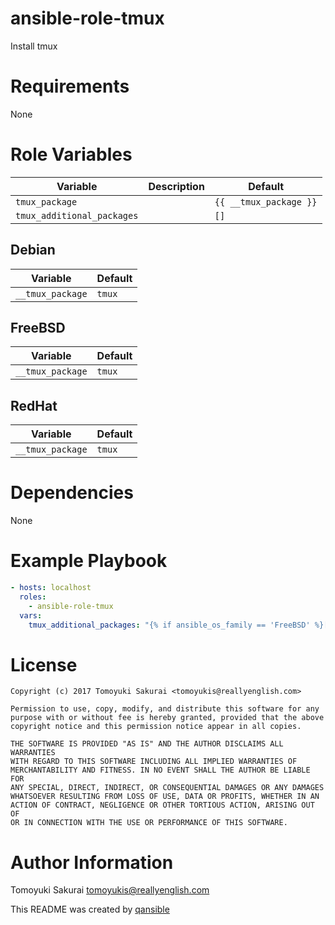 # ansible-role-tmux

Install tmux

# Requirements

None

# Role Variables

| Variable | Description | Default |
|----------|-------------|---------|
| `tmux_package` | | `{{ __tmux_package }}` |
| `tmux_additional_packages` | | `[]` |

## Debian

| Variable | Default |
|----------|---------|
| `__tmux_package` | `tmux` |

## FreeBSD

| Variable | Default |
|----------|---------|
| `__tmux_package` | `tmux` |

## RedHat

| Variable | Default |
|----------|---------|
| `__tmux_package` | `tmux` |

# Dependencies

None

# Example Playbook

```yaml
- hosts: localhost
  roles:
    - ansible-role-tmux
  vars:
    tmux_additional_packages: "{% if ansible_os_family == 'FreeBSD' %}[ 'sysutils/py-tmuxp' ]{% elif ansible_os_family == 'Debian' %}[ 'tmuxinator' ]{% elif ansible_os_family == 'RedHat' %}[]{% endif %}"
```

# License

```
Copyright (c) 2017 Tomoyuki Sakurai <tomoyukis@reallyenglish.com>

Permission to use, copy, modify, and distribute this software for any
purpose with or without fee is hereby granted, provided that the above
copyright notice and this permission notice appear in all copies.

THE SOFTWARE IS PROVIDED "AS IS" AND THE AUTHOR DISCLAIMS ALL WARRANTIES
WITH REGARD TO THIS SOFTWARE INCLUDING ALL IMPLIED WARRANTIES OF
MERCHANTABILITY AND FITNESS. IN NO EVENT SHALL THE AUTHOR BE LIABLE FOR
ANY SPECIAL, DIRECT, INDIRECT, OR CONSEQUENTIAL DAMAGES OR ANY DAMAGES
WHATSOEVER RESULTING FROM LOSS OF USE, DATA OR PROFITS, WHETHER IN AN
ACTION OF CONTRACT, NEGLIGENCE OR OTHER TORTIOUS ACTION, ARISING OUT OF
OR IN CONNECTION WITH THE USE OR PERFORMANCE OF THIS SOFTWARE.
```

# Author Information

Tomoyuki Sakurai <tomoyukis@reallyenglish.com>

This README was created by [qansible](https://github.com/trombik/qansible)

